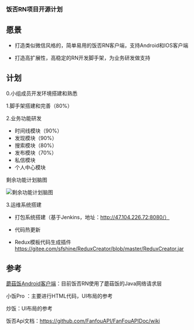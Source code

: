 ###  饭否RN项目开源计划

##  愿景


- 打造类似微信风格的，简单易用的饭否RN客户端，支持Android和IOS客户端

- 打造高扩展性，高稳定的RN开发脚手架，为业务研发做支持



##  计划

0.小组成员开发环境搭建和熟悉

1.脚手架搭建和完善（80%）

2.业务功能研发

- 时间线模块（90%）
- 发现模块（90%）
- 搜索模块（80%）
- 发布模块（70%）
- 私信模块
- 个人中心模块

剩余功能计划脑图

![剩余功能计划脑图](https://images.gitee.com/uploads/images/2020/0217/105229_6fdf0468_13169.png "屏幕截图.png")

3.运维系统搭建

- 打包系统搭建（基于Jenkins，地址：http://47.104.226.72:8080/）

- 代码热更新

- Redux模板代码生成插件 https://gitee.com/sfshine/ReduxCreator/blob/master/ReduxCreator.jar

##  参考

[蘑菇饭Android客户端](https://github.com/mcxiaoke/minicat)：目前饭否RN使用了蘑菇饭的Java网络请求层 

小饭Pro ：主要进行HTML代码，UI布局的参考

炒饭：UI布局的参考

饭否Api文档：https://github.com/FanfouAPI/FanFouAPIDoc/wiki

